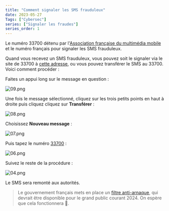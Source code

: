 ```yaml
---
title: "Comment signaler les SMS frauduleux"
date: 2023-05-27
Tags: ["Cybersec"]
series: ["Signaler les fraudes"]
series_order: 1
---
```


Le numéro 33700 détenu par l'[Association française du multimédia mobile](https://af2m.org/) et le numéro français pour signaler les SMS frauduleux.

Quand vous recevez un SMS frauduleux, vous pouvez soit le signaler via le site de 33700 à [cette adresse](https://www.33700.fr/signaler-form-pc/), ou vous pouvez transférer le SMS au 33700.
Voici comment procéder :

Faites un appui long sur le message en question :

![09.png](img/09.png)

Une fois le message sélectionné, cliquez sur les trois petits points en haut à droite puis cliquez cliquez sur **Transférer** :

![08.png](img/08.png)

Choisissez **Nouveau message** :

![07.png](img/07.png)

Puis tapez le numéro [33700](tel:33700) :

![06.png](img/06.png)

Suivez le reste de la procédure :

![04.png](img/04.png)

Le SMS sera remonté aux autorités.

> Le gouvernement français mets en place un [filtre anti-arnaque](https://www.service-public.fr/particuliers/actualites/A16425), qui devrait être disponible pour le grand public courant 2024. On espère que cela fonctionnera 🤞️.